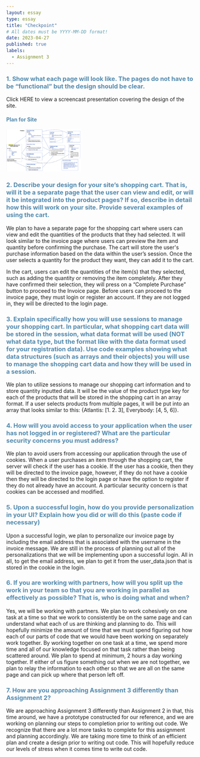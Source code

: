 ```yaml
---
layout: essay
type: essay
title: "Checkpoint"
# All dates must be YYYY-MM-DD format!
date: 2023-04-27
published: true
labels:
  - Assignment 3
---
```

<style>
  H3{color:#528AAE;}
  H4{color:#528AAE;}
  title{color:#528AAE;}
</style>

### 1. Show what each page will look like. The pages do not have to be “functional” but the design should be clear.
Click HERE to view a screencast presentation covering the design of the site.

#### Plan for Site
<img width="200px" class="rounded float-start pe-4" src="../img/A3_Plan.png"> 

### 2. Describe your design for your site’s shopping cart. That is, will it be a separate page that the user can view and edit, or will it be integrated into the product pages? If so, describe in detail how this will work on your site. Provide several examples of using the cart.
We plan to have a separate page for the shopping cart where users can view and edit the quantities of the products that they had selected. It will look similar to the invoice page where users can preview the item and quantity before confirming the purchase. The cart will store the user's purchase information based on the data within the user’s session. Once the user selects a quantity for the product they want, they can add it to the cart. 

In the cart, users can edit the quantities of the item(s) that they selected, such as adding the quantity or removing the item completely. After they have confirmed their selection, they will press on a “Complete Purchase” button to proceed to the Invoice page. Before users can proceed to the invoice page, they must login or register an account. If they are not logged in, they will be directed to the login page.

### 3. Explain specifically how you will use sessions to manage your shopping cart. In particular, what shopping cart data will be stored in the session, what data format will be used (NOT what data type, but the format like with the data format used for your registration data). Use code examples showing what data structures (such as arrays and their objects) you will use to manage the shopping cart data and how they will be used in a session.
We plan to utilize sessions to manage our shopping cart information and to store quantity inputted data. It will be the value of the product type key for each of the products that will be stored in the shopping cart in an array format. If a user selects products from multiple pages, it will be put into an array that looks similar to this: {Atlantis: [1. 2. 3], Everybody: [4, 5, 6]}.

### 4. How will you avoid access to your application when the user has not logged in or registered? What are the particular security concerns you must address?
We plan to avoid users from accessing our application through the use of cookies. When a user purchases an item through the shopping cart, the server will check if the user has a cookie. If the user has a cookie, then they will be directed to the invoice page, however, if they do not have a cookie then they will be directed to the login page or have the option to register if they do not already have an account. A particular security concern is that cookies can be accessed and modified.

### 5. Upon a successful login, how do you provide personalization in your UI? Explain how you did or will do this (paste code if necessary)
Upon a successful login, we plan to personalize our invoice page by including the email address that is associated with the username in the invoice message. We are still in the process of planning out all of the personalizations that we will be implementing upon a successful login. All in all, to get the email address, we plan to get it from the user_data.json that is stored in the cookie in the login.

### 6. If you are working with partners, how will you split up the work in your team so that you are working in parallel as effectively as possible? That is, who is doing what and when?
Yes, we will be working with partners. We plan to work cohesively on one task at a time so that we work to consistently be on the same page and can understand what each of us are thinking and planning to do. This will hopefully minimize the amount of time that we must spend figuring out how each of our parts of code that we would have been working on separately work together. By working together on one task at a time, we spend more time and all of our knowledge focused on that task rather than being scattered around. We plan to spend at minimum, 2 hours a day working together. If either of us figure something out when we are not together, we plan to relay the information to each other so that we are all on the same page and can pick up where that person left off.

### 7. How are you approaching Assignment 3 differently than Assignment 2?
We are approaching Assignment 3 differently than Assignment 2 in that, this time around, we have a prototype constructed for our reference, and we are working on planning our steps to completion prior to writing out code. We recognize that there are a lot more tasks to complete for this assignment and planning accordingly. We are taking more time to think of an efficient plan and create a design prior to writing out code. This will hopefully reduce our levels of stress when it comes time to write out code. 
